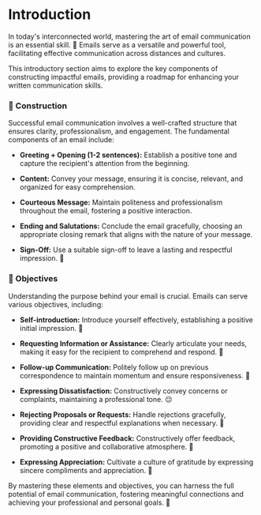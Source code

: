 # Introduction

In today's interconnected world, mastering the art of email communication is an essential skill. 📧 Emails serve as a versatile and powerful tool, facilitating effective communication across distances and cultures.

This introductory section aims to explore the key components of constructing impactful emails, providing a roadmap for enhancing your written communication skills.

### 🎈 Construction

Successful email communication involves a well-crafted structure that ensures clarity, professionalism, and engagement. The fundamental components of an email include:

- **Greeting + Opening (1-2 sentences):** Establish a positive tone and capture the recipient's attention from the beginning.

- **Content:** Convey your message, ensuring it is concise, relevant, and organized for easy comprehension.

- **Courteous Message:** Maintain politeness and professionalism throughout the email, fostering a positive interaction.

- **Ending and Salutations:** Conclude the email gracefully, choosing an appropriate closing remark that aligns with the nature of your message.

- **Sign-Off:** Use a suitable sign-off to leave a lasting and respectful impression. 🌟

### 🎯 Objectives

Understanding the purpose behind your email is crucial. Emails can serve various objectives, including:

- **Self-introduction:** Introduce yourself effectively, establishing a positive initial impression. 👋

- **Requesting Information or Assistance:** Clearly articulate your needs, making it easy for the recipient to comprehend and respond. 🤔

- **Follow-up Communication:** Politely follow up on previous correspondence to maintain momentum and ensure responsiveness. 📅

- **Expressing Dissatisfaction:** Constructively convey concerns or complaints, maintaining a professional tone. 😔

- **Rejecting Proposals or Requests:** Handle rejections gracefully, providing clear and respectful explanations when necessary. 🚫

- **Providing Constructive Feedback:** Constructively offer feedback, promoting a positive and collaborative atmosphere. 🔄

- **Expressing Appreciation:** Cultivate a culture of gratitude by expressing sincere compliments and appreciation. 🙏

By mastering these elements and objectives, you can harness the full potential of email communication, fostering meaningful connections and achieving your professional and personal goals. 🚀

